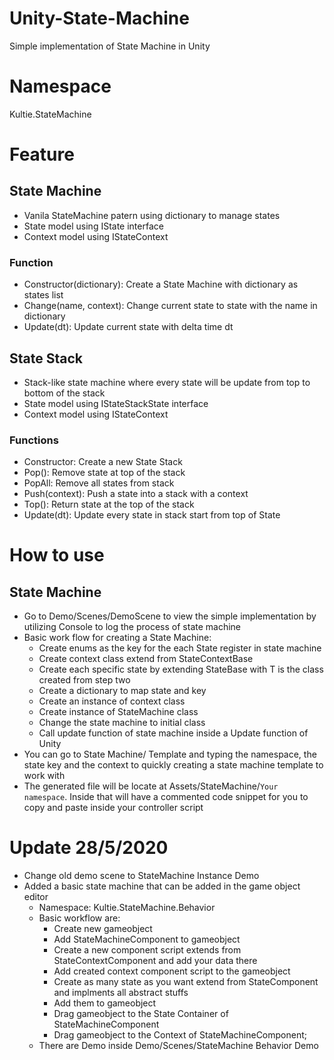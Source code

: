 # Unity-State-Machine
Simple implementation of State Machine in Unity
# Namespace
Kultie.StateMachine
# Feature
## State Machine
- Vanila StateMachine patern using dictionary to manage states
- State model using IState interface
- Context model using IStateContext
### Function
- Constructor(dictionary): Create a State Machine with dictionary as states list
- Change(name, context): Change current state to state with the name in dictionary
- Update(dt): Update current state with delta time dt

## State Stack
- Stack-like state machine where every state will be update from top to bottom of the stack
- State model using IStateStackState interface
- Context model using IStateContext
### Functions
- Constructor: Create a new State Stack 
- Pop(): Remove state at top of the stack
- PopAll: Remove all states from stack
- Push(context): Push a state into a stack with a context
- Top(): Return state at the top of the stack
- Update(dt): Update every state in stack start from top of State

# How to use
## State Machine
- Go to Demo/Scenes/DemoScene to view the simple implementation by utilizing Console to log the process of state machine
- Basic work flow for creating a State Machine:
    - Create enums as the key for the each State register in state machine
    - Create context class extend from StateContextBase
    - Create each specific state by extending StateBase<T> with T is the class created from step two
    - Create a dictionary to map state and key
    - Create an instance of context class
    - Create instance of StateMachine class
    - Change the state machine to initial class
    - Call update function of state machine inside a Update function of Unity
- You can go to State Machine/ Template and typing the namespace, the state key and the context to quickly creating a state machine template to work with
- The generated file will be locate at Assets/StateMachine/`Your namespace`. Inside that will have a commented code snippet for you to copy and paste inside your controller script

# Update 28/5/2020
- Change old demo scene to StateMachine Instance Demo
- Added a basic state machine that can be added in the game object editor
    - Namespace: Kultie.StateMachine.Behavior
    - Basic workflow are:
        - Create new gameobject
        - Add StateMachineComponent to gameobject
        - Create a new component script extends from StateContextComponent and add your data there
        - Add created context component script to the gameobject
        - Create as many state as you want extend from StateComponent and implments all abstract stuffs
        - Add them to gameobject
        - Drag gameobject to the State Container of StateMachineComponent
        - Drag gameobject to the Context of StateMachineComponent;
    - There are Demo inside Demo/Scenes/StateMachine Behavior Demo
